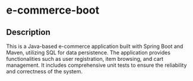 # e-commerce-boot
## Description
This is a Java-based e-commerce application built with Spring Boot and Maven, utilizing SQL for data persistence. The application provides functionalities such as user registration, item browsing, and cart management. It includes comprehensive unit tests to ensure the reliability and correctness of the system.